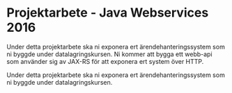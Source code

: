 <h1>Projektarbete - Java Webservices 2016 </h1>
<p> Under detta projektarbete ska ni exponera ert ärendehanteringssystem som ni byggde under datalagringskursen. 
Ni kommer att bygga ett webb-api som använder sig av JAX-RS för att exponera ert system över HTTP. </p>
Under detta projektarbete ska ni exponera ert ärendehanteringssystem som ni byggde under datalagringskursen.

